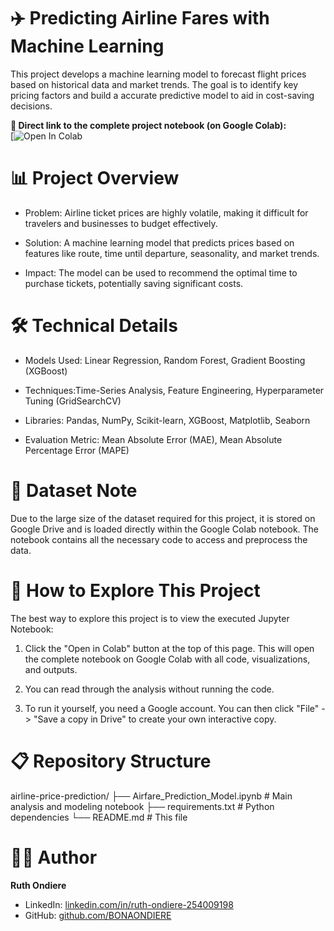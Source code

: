 # ✈️ Predicting Airline Fares with Machine Learning

This project develops a machine learning model to forecast flight prices based on historical data and market trends. The goal is to identify key pricing factors and build a accurate predictive model to aid in cost-saving decisions.

**🔗 Direct link to the complete project notebook (on Google Colab):**  
[![Open In Colab](https://colab.research.google.com/drive/1H5WyJCkmLO0fstyzWhJ4jI_eCeEOPLr8?usp=sharing)



# 📊 Project Overview

* Problem: Airline ticket prices are highly volatile, making it difficult for travelers and businesses to budget effectively.

* Solution: A machine learning model that predicts prices based on features like route, time until departure, seasonality, and market trends.

* Impact: The model can be used to recommend the optimal time to purchase tickets, potentially saving significant costs.

# 🛠️ Technical Details

* Models Used: Linear Regression, Random Forest, Gradient Boosting (XGBoost)

* Techniques:Time-Series Analysis, Feature Engineering, Hyperparameter Tuning (GridSearchCV)

* Libraries: Pandas, NumPy, Scikit-learn, XGBoost, Matplotlib, Seaborn

* Evaluation Metric: Mean Absolute Error (MAE), Mean Absolute Percentage Error (MAPE)

# 📁 Dataset Note

Due to the large size of the dataset required for this project, it is stored on Google Drive and is loaded directly within the Google Colab notebook. The notebook contains all the necessary code to access and preprocess the data.

# 🚀 How to Explore This Project

The best way to explore this project is to view the executed Jupyter Notebook:

1.  Click the "Open in Colab" button at the top of this page. This will open the complete notebook on Google Colab with all code, visualizations, and outputs.

2.  You can read through the analysis without running the code.

3.  To run it yourself, you need a Google account. You can then click "File" -> "Save a copy in Drive" to create your own interactive copy.

# 📋 Repository Structure

airline-price-prediction/
├── Airfare_Prediction_Model.ipynb # Main analysis and modeling notebook
├── requirements.txt # Python dependencies
└── README.md # This file


# 👩‍💻 Author

**Ruth Ondiere**
- LinkedIn: [linkedin.com/in/ruth-ondiere-254009198](https://linkedin.com/in/ruth-ondiere-254009198)
- GitHub: [github.com/BONAONDIERE](https://github.com/BONAONDIERE)